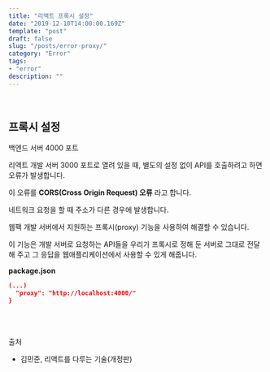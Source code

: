 ```yaml
---
title: "리액트 프록시 설정"
date: "2019-12-10T14:00:00.169Z"
template: "post"
draft: false
slug: "/posts/error-proxy/"
category: "Error"
tags:
- "error"
description: ""
---
```


<br>

## 프록시 설정

백엔드 서버 4000 포트

리액트 개발 서버 3000 포트로 열려 있을 때, 별도의 설정 없이 API를 호출하려고 하면 오류가 발생합니다.

이 오류를 **CORS(Cross Origin Request) 오류** 라고 합니다.

네트워크 요청을 할 때 주소가 다른 경우에 발생합니다.

웹팩 개발 서버에서 지원하는 프록시(proxy) 기능을 사용하여 해결할 수 있습니다.

이 기능은 개발 서버로 요청하는 API들을 우리가 프록시로 정해 둔 서버로 그대로 전달해 주고 그 응답을 웹애플리케이션에서 사용할 수 있게 해줍니다.

**package.json**

``` JSON
(...)
  "proxy": "http://localhost:4000/"
}
```

<br>
<br>

출처
- 김민준, 리액트를 다루는 기술(개정판)
